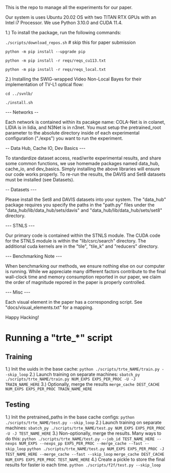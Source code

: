 This is the repo to manage all the experiments for our paper.

Our system is uses Ubuntu 20.02 OS with two TITAN RTX GPUs with an Intel i7 Processor. We use Python 3.10.0 and CUDA 11.4.

1.) To install the package, run the following commands:

`./scripts/download_repos.sh` # skip this for paper submission

`python -m pip install --upgrade pip`

`python -m pip install -r reqs/reqs_cu113.txt`

`python -m pip install -r reqs/reqs_local.txt`

2.) Installing the SWIG-wrapped Video Non-Local Bayes for their implementation of TV-L1 optical flow:

`cd ../svnlb/`

`./install.sh`

--- Networks --

Each network is contained within its pacakge name: COLA-Net is in colanet, LIDIA is in lidia, and N3Net is in n3net. You must setup the pretrained_root parameter to the absolute directory inside of each experimental configuration ("./exps") you want to run the experiment.

-- Data Hub, Cache IO, Dev Basics ---

To standardize dataset access, read/write experimental results, and share some common functions, we use homemade packages named data_hub, cache_io, and dev_basics. Simply installing the above libraries will ensure our code works properly. To re-run the results, the DAVIS and Set8 datasets must be installed (see Datasets).

-- Datasets ---

Please install the Set8 and DAVIS datasets into your system. The "data_hub" package requires you specify the paths in the "path.py" files under the "data_hub/lib/data_hub/sets/davis" and "data_hub/lib/data_hub/sets/set8" directory.

--- STNLS ---

Our primary code is contained within the STNLS module. The CUDA code for the STNLS module is within the "lib/csrc/search" directory. The additional cuda kernels are in the "tile", "tile_k" and "reducers" directory.

--- Benchmarking Note ---

When benchmarking our methods, we ensure nothing else on our computer is running. While we appreciate many different factors contribute to the final wall-clock time and memory consumption reported in our paper, we claim the order of magnitude repored in the paper is properly controlled.

--- Misc ---

Each visual element in the paper has a corresponding script. See "docs/visual_elements.txt" for a mapping.

Happy Hacking!


# Running a "trte_*" script

## Training

1.) Init the uuids in the base cache:
    `python ./scripts/trte_NAME/train.py --skip_loop`
2.) Launch training on separate machines:
    `sbatch_py ./scripts/trte_NAME/train.py NUM_EXPS EXPS_PER_PROC -U -J TRAIN_NAME_HERE`
3.) Optionally, merge the results
    `merge_cache DEST_CACHE NUM_EXPS EXPS_PER_PROC TRAIN_NAME_HERE`

## Testing

1.) Init the pretrained_paths in the base cache configs:
    `python ./scripts/trte_NAME/test.py --skip_loop`
2.) Launch training on separate machines:
    `sbatch_py ./scripts/trte_NAME/test.py NUM_EXPS EXPS_PER_PROC -U -J TEST_NAME_HERE`
3.) Non-optionally, merge the results. Many ways to do this:
    `python ./scripts/trte_NAME/test.py --job_id TEST_NAME_HERE --nexps NUM_EXPS --nexps_pp EXPS_PER_PROC --merge_cache --fast --skip_loop`
    `python ./scripts/trte_NAME/test.py NUM_EXPS EXPS_PER_PROC -J TEST_NAME_HERE --merge_cache --fast --skip_loop`
    `merge_cache DEST_CACHE NUM_EXPS EXPS_PER_PROC TEST_NAME_HERE`
4.) Create a pickle to store the final results for faster io each time.
    `python ./scripts/f2f/test.py --skip_loop`

